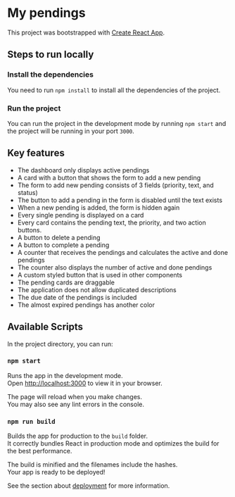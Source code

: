# My pendings

This project was bootstrapped with [Create React App](https://github.com/facebook/create-react-app).

## Steps to run locally

### Install the dependencies

You need to run `npm install` to install all the dependencies of the project.

### Run the project

You can run the project in the development mode by running `npm start` and the project will be running in your port `3000`.

## Key features

- The dashboard only displays active pendings
- A card with a button that shows the form to add a new pending
- The form to add new pending consists of 3 fields (priority, text, and status)
- The button to add a pending in the form is disabled until the text exists
- When a new pending is added, the form is hidden again
- Every single pending is displayed on a card
- Every card contains the pending text, the priority, and two action buttons.
- A button to delete a pending
- A button to complete a pending
- A counter that receives the pendings and calculates the active and done pendings
- The counter also displays the number of active and done pendings
- A custom styled button that is used in other components
- The pending cards are draggable
- The application does not allow duplicated descriptions
- The due date of the pendings is included
- The almost expired pendings has another color

## Available Scripts

In the project directory, you can run:

### `npm start`

Runs the app in the development mode.\
Open [http://localhost:3000](http://localhost:3000) to view it in your browser.

The page will reload when you make changes.\
You may also see any lint errors in the console.

### `npm run build`

Builds the app for production to the `build` folder.\
It correctly bundles React in production mode and optimizes the build for the best performance.

The build is minified and the filenames include the hashes.\
Your app is ready to be deployed!

See the section about [deployment](https://facebook.github.io/create-react-app/docs/deployment) for more information.
